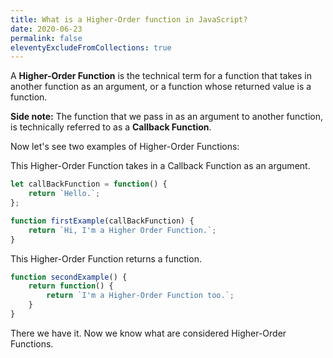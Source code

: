 ```yaml
---
title: What is a Higher-Order function in JavaScript?
date: 2020-06-23
permalink: false
eleventyExcludeFromCollections: true
---
```


A **Higher-Order Function** is the technical term for a function that takes in another function as an argument, or a function whose returned value is a function.

**Side note:** The function that we pass in as an argument to another function, is technically referred to as a **Callback Function**.

Now let's see two examples of Higher-Order Functions:

This Higher-Order Function takes in a Callback Function as an argument.
```js
let callBackFunction = function() {
    return `Hello.`;
};

function firstExample(callBackFunction) {
    return `Hi, I'm a Higher Order Function.`;
}
```

This Higher-Order Function returns a function.

```js
function secondExample() {
    return function() {
        return `I'm a Higher-Order Function too.`;
    }
}
```

There we have it. Now we know what are considered Higher-Order Functions.